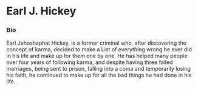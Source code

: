 # Earl J. Hickey

### Bio

Earl Jehoshaphat Hickey, is a former criminal who, after discovering the concept of karma, decided to make a List of everything wrong he ever did in his life and make up for them one by one. He has helped many people over four years of following karma, and despite having three failed marriages, being sent to prison, falling into a coma and temporarily losing his faith, he continued to make up for all the bad things he had done in his life.
